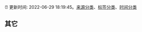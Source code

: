 :alarm_clock: 更新时间: 2022-06-29 18:19:45。[来源分类](../README.md)、[标签分类](../TAGS.md)、[时间分类](../TIMELINE.md)

## 其它



